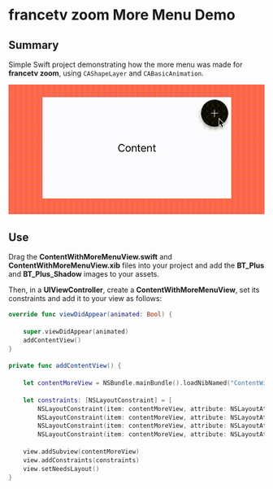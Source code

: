 # francetv zoom More Menu Demo

## Summary

Simple Swift project demonstrating how the more menu was made for **francetv zoom**,
using `CAShapeLayer` and `CABasicAnimation`.

![](Example.gif)

## Use

Drag the **ContentWithMoreMenuView.swift** and **ContentWithMoreMenuView.xib**
files into your project and add the **BT_Plus** and **BT_Plus_Shadow** images to
your assets.

Then, in a **UIViewController**, create a **ContentWithMoreMenuView**,
set its constraints and add it to your view as follows:

```Swift
override func viewDidAppear(animated: Bool) {

    super.viewDidAppear(animated)
    addContentView()
}

private func addContentView() {

    let contentMoreView = NSBundle.mainBundle().loadNibNamed("ContentWithMoreMenuView", owner: self, options: nil)[0] as! ContentWithMoreMenuView

    let constraints: [NSLayoutConstraint] = [
        NSLayoutConstraint(item: contentMoreView, attribute: NSLayoutAttribute.Width, relatedBy: NSLayoutRelation.Equal, toItem: nil, attribute: NSLayoutAttribute.NotAnAttribute, multiplier: 1, constant: 300),
        NSLayoutConstraint(item: contentMoreView, attribute: NSLayoutAttribute.Height, relatedBy: NSLayoutRelation.Equal, toItem: nil, attribute: NSLayoutAttribute.NotAnAttribute, multiplier: 1, constant: 161),
        NSLayoutConstraint(item: contentMoreView, attribute: NSLayoutAttribute.CenterX, relatedBy: NSLayoutRelation.Equal, toItem: view, attribute: NSLayoutAttribute.CenterX, multiplier: 1, constant: 0),
        NSLayoutConstraint(item: contentMoreView, attribute: NSLayoutAttribute.CenterY, relatedBy: NSLayoutRelation.Equal, toItem: view, attribute: NSLayoutAttribute.CenterY, multiplier: 1, constant: 0)]

    view.addSubview(contentMoreView)
    view.addConstraints(constraints)
    view.setNeedsLayout()
}
```
